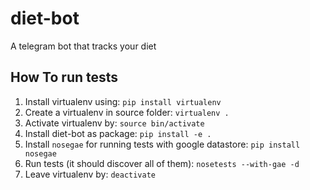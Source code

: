 # diet-bot
A telegram bot that tracks your diet

## How To run tests
1. Install virtualenv using: `pip install virtualenv`
1. Create a virtualenv in source folder: `virtualenv .`
1. Activate virtualenv by: `source bin/activate`
1. Install diet-bot as package: `pip install -e .`
1. Install `nosegae` for running tests with google datastore: `pip install nosegae`
1. Run tests (it should discover all of them): `nosetests --with-gae -d`
1. Leave virtualenv by: `deactivate`
